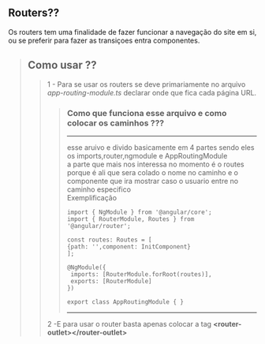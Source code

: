 ## Routers??
Os routers tem uma finalidade de fazer funcionar a navegação do site em si, ou se preferir para fazer as transiçoes entra componentes.
>## Como usar ??
>>1 -
>>Para se usar os routers se deve primariamente no arquivo _app-routing-module.ts_ declarar onde que fica cada página URL.
>>>### Como que funciona esse arquivo e como colocar os caminhos ???
>>>---
>>> esse aruivo e divido basicamente em 4 partes sendo eles os imports,router,ngmodule e AppRoutingModule <br> a parte que mais nos interessa no momento é o routes porque é ali que sera colado o nome no caminho e o componente que ira mostrar caso o usuario entre no caminho especifico<br>
>>>Exemplificação
>>>~~~Angular
>>>import { NgModule } from '@angular/core';
>>>import { RouterModule, Routes } from '@angular/router';
>>>
>>>const routes: Routes = [
>>>{path: '',component: InitComponent}
>>>];
>>>
>>>@NgModule({
>>>  imports: [RouterModule.forRoot(routes)],
>>>  exports: [RouterModule]
>>>})
>>>
>>>export class AppRoutingModule { }
>>>~~~
>>>---
>>
>>2 -E para usar o router basta apenas colocar a tag **<router-outlet\></router-outlet\>**


